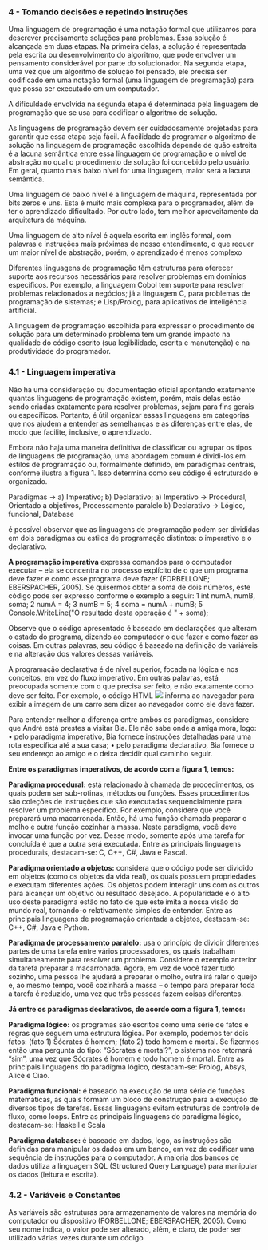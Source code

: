 ### 4 - Tomando decisões e repetindo instruções
Uma linguagem de programação é uma notação formal que utilizamos para descrever precisamente soluções para problemas. Essa solução é alcançada em duas etapas. Na primeira delas, a solução é representada pela escrita ou desenvolvimento do algoritmo, que pode envolver um pensamento considerável por parte do solucionador. Na segunda etapa, uma vez que um algoritmo de solução foi pensado, ele precisa ser codificado em uma notação formal (uma linguagem de programação) para que possa ser executado em um computador.

A dificuldade envolvida na segunda etapa é determinada pela linguagem de programação que se usa para codificar o algoritmo de solução.

As linguagens de programação devem ser cuidadosamente projetadas para garantir que essa etapa seja fácil. A facilidade de programar o algoritmo de solução na linguagem de programação escolhida depende de quão estreita é a lacuna semântica entre essa linguagem de programação e o nível de abstração no qual o procedimento de solução foi concebido pelo usuário. Em geral, quanto mais baixo nível for uma linguagem, maior será a lacuna semântica.

Uma linguagem de baixo nível é a linguagem de máquina, representada por bits zeros e uns. Esta é muito mais complexa para o programador, além de ter o aprendizado dificultado. Por outro lado, tem melhor aproveitamento da arquitetura da máquina.

Uma linguagem de alto nível é aquela escrita em inglês formal, com palavras e instruções mais próximas de nosso entendimento, o que requer um maior nível de abstração, porém, o aprendizado é menos complexo

Diferentes linguagens de programação têm estruturas para oferecer suporte aos recursos necessários para resolver problemas em domínios específicos. Por exemplo, a linguagem Cobol tem suporte para resolver problemas relacionados a negócios; já a linguagem C, para problemas de programação de sistemas; e Lisp/Prolog, para aplicativos de inteligência artificial.

A linguagem de programação escolhida para expressar o procedimento de solução para um determinado problema tem um grande impacto na qualidade do código escrito (sua legibilidade, escrita e manutenção) e na produtividade do programador.

### 4.1 - Linguagem imperativa
Não há uma consideração ou documentação oficial apontando exatamente quantas linguagens de programação existem, porém, mais delas estão sendo criadas exatamente para resolver problemas, sejam para fins gerais ou específicos. Portanto, é útil organizar essas linguagens em categorias que nos ajudem a entender as semelhanças e as diferenças entre elas, de modo que facilite, inclusive, o aprendizado.

Embora não haja uma maneira definitiva de classificar ou agrupar os tipos de linguagens de programação, uma abordagem comum é dividi-los em estilos de programação ou, formalmente definido, em paradigmas centrais, conforme ilustra a figura 1. Isso determina como seu código é estruturado e organizado.

Paradigmas -> a) Imperativo; b) Declarativo; 
a) Imperativo -> Procedural, Orientado a objetivos, Processamento paralelo
b) Declarativo -> Lógico, funcional, Database

é possível observar que as linguagens de programação podem ser divididas em dois paradigmas ou estilos de programação distintos: o imperativo e o declarativo.

**A programação imperativa** expressa comandos para o computador executar – ela se concentra no processo explícito de o que um programa deve fazer e como esse programa deve fazer (FORBELLONE; EBERSPACHER, 2005). 
Se quisermos obter a soma de dois números, este código pode ser expresso conforme o exemplo a seguir: 
1 int numA, numB, soma; 
2 numA = 4; 
3 numB = 5; 
4 soma = numA + numB; 
5 Console.WriteLine("O resultado desta operação é " + soma);

Observe que o código apresentado é baseado em declarações que alteram o estado do programa, dizendo ao computador o que fazer e como fazer as coisas. Em outras palavras, seu código é baseado na definição de variáveis e na alteração dos valores dessas variáveis.

A programação declarativa é de nível superior, focada na lógica e nos conceitos, em vez do fluxo imperativo. Em outras palavras, está preocupada somente com o que precisa ser feito, e não exatamente como deve ser feito. Por exemplo, o código HTML ![](./carro.jpg) informa ao navegador para exibir a imagem de um carro sem dizer ao navegador como ele deve fazer.

Para entender melhor a diferença entre ambos os paradigmas, considere que André está prestes a visitar Bia. Ele não sabe onde a amiga mora, logo: • pelo paradigma imperativo, Bia fornece instruções detalhadas para uma rota específica até a sua casa; • pelo paradigma declarativo, Bia fornece o seu endereço ao amigo e o deixa decidir qual caminho seguir.

**Entre os paradigmas imperativos, de acordo com a figura 1, temos:**

**Paradigma procedural:** está relacionado à chamada de procedimentos, os quais podem ser sub-rotinas, métodos ou funções. Esses procedimentos são coleções de instruções que são executadas sequencialmente para resolver um problema específico. Por exemplo, considere que você preparará uma macarronada. Então, há uma função chamada preparar o molho e outra função cozinhar a massa. Neste paradigma, você deve invocar uma função por vez. Desse modo, somente após uma tarefa for concluída é que a outra será executada. Entre as principais linguagens procedurais, destacam-se: C, C++, C#, Java e Pascal.

**Paradigma orientado a objetos:** considera que o código pode ser dividido em objetos (como os objetos da vida real), os quais possuem propriedades e executam diferentes ações. Os objetos podem interagir uns com os outros para alcançar um objetivo ou resultado desejado. A popularidade e o alto uso deste paradigma estão no fato de que este imita a nossa visão do mundo real, tornando-o relativamente simples de entender. Entre as principais linguagens de programação orientada a objetos, destacam-se: C++, C#, Java e Python.

**Paradigma de processamento paralelo:** usa o princípio de dividir diferentes partes de uma tarefa entre vários processadores, os quais trabalham simultaneamente para resolver um problema. Considere o exemplo anterior da tarefa preparar a macarronada. Agora, em vez de você fazer tudo sozinho, uma pessoa lhe ajudará a preparar o molho, outra irá ralar o queijo e, ao mesmo tempo, você cozinhará a massa – o tempo para preparar toda a tarefa é reduzido, uma vez que três pessoas fazem coisas diferentes.

**Já entre os paradigmas declarativos, de acordo com a figura 1, temos:**

**Paradigma lógico:** os programas são escritos como uma série de fatos e regras que seguem uma estrutura lógica. Por exemplo, podemos ter dois fatos: (fato 1) Sócrates é homem; (fato 2) todo homem é mortal. Se fizermos então uma pergunta do tipo: “Sócrates é mortal?”, o sistema nos retornará “sim”, uma vez que Sócrates é homem e todo homem é mortal. Entre as principais linguagens do paradigma lógico, destacam-se: Prolog, Absys, Alice e Ciao.

**Paradigma funcional:** é baseado na execução de uma série de funções matemáticas, as quais formam um bloco de construção para a execução de diversos tipos de tarefas. Essas linguagens evitam estruturas de controle de fluxo, como loops. Entre as principais linguagens do paradigma lógico, destacam-se: Haskell e Scala

**Paradigma database:** é baseado em dados, logo, as instruções são definidas para manipular os dados em um banco, em vez de codificar uma sequência de instruções para o computador. A maioria dos bancos de dados utiliza a linguagem SQL (Structured Query Language) para manipular os dados (leitura e escrita).

### 4.2 - Variáveis e Constantes
As variáveis são estruturas para armazenamento de valores na memória do computador ou dispositivo (FORBELLONE; EBERSPACHER, 2005). Como seu nome indica, o valor pode ser alterado, além, é claro, de poder ser utilizado várias vezes durante um código